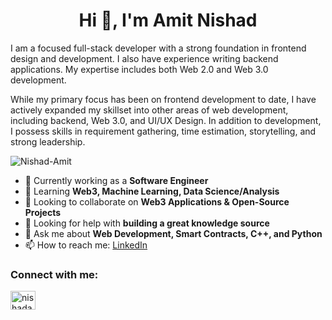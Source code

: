 <h1 align="center">Hi 👋, I'm Amit Nishad</h1>

<p>
  I am a focused full-stack developer with a strong foundation in frontend design and development. I also have experience writing backend applications. My expertise includes both Web 2.0 and Web 3.0 development.
</p>

<p>
  While my primary focus has been on frontend development to date, I have actively expanded my skillset into other areas of web development, including backend, Web 3.0, and UI/UX Design. In addition to development, I possess skills in requirement gathering, time estimation, storytelling, and strong leadership.
</p>

<p align="left"> <img src="https://komarev.com/ghpvc/?username=Nishad-Amit&label=Profile%20views&color=0e75b6&style=flat" alt="Nishad-Amit" /> </p>

- 🔭 Currently working as a **Software Engineer**
- 🌱 Learning **Web3, Machine Learning, Data Science/Analysis**
- 👯 Looking to collaborate on **Web3 Applications & Open-Source Projects**
- 🤔 Looking for help with **building a great knowledge source**
- 💬 Ask me about **Web Development, Smart Contracts, C++, and Python**
- 📫 How to reach me: [LinkedIn](https://www.linkedin.com/in/nishadamit/)

<h3 align="left">Connect with me:</h3>
<p align="left">
<a href="https://linkedin.com/in/nishadamit" target="blank"><img align="center" src="https://raw.githubusercontent.com/rahuldkjain/github-profile-readme-generator/master/src/images/icons/Social/linked-in-alt.svg" alt="nishadamit" height="30" width="40" /></a>
</p>

